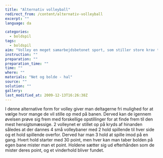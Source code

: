 ```yaml
---
title: "Alternativ volleyball"
redirect_from: /content/alternativ-volleyball
excerpt: ""
language: da

categories: 
  - boldspil
tags: 
  - boldspil
aim: "Volley en meget samarbejdsbetonet sport, som stiller store krav til deltagernes evne til at kommunikere indbyrdes."
instruction: ""
preparation: ""
preparation_time: ""
time: ""
where: ""
materials: "Net og bolde - hal"
source: ""
solution: ""
gallery:
last_modified_at: 2009-12-13T16:26:38Z
---
```

I denne alternative form for volley giver man deltagerne fri mulighed for at vælge hvor mange de vil stille op med på banen. Derved kan de igennem øvelsen prøve sig frem med forskellige opstillinger for at finde frem til den mest hensigtsmæssige. 2 volleynet er stillet op på kryds af hinanden således at der dannes 4 små volleybaner med 2 hold spillende til hver side og et hold spillende overfor. Derved har man 3 hold at spille imod på en gang. Hvert hold starter med 30 point, men hver kan man taber bolden på egen bane mister man et point. Holdene sætter sig ud efterhånden som de mister deres point, og et vinderhold bliver fundet.
